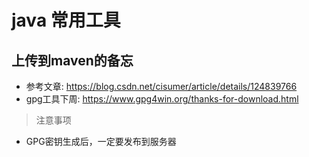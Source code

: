# java 常用工具


## 上传到maven的备忘
- 参考文章: https://blog.csdn.net/cisumer/article/details/124839766
- gpg工具下周: https://www.gpg4win.org/thanks-for-download.html

> 注意事项
- GPG密钥生成后，一定要发布到服务器